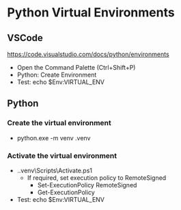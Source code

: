 # Python Virtual Environments

## VSCode
https://code.visualstudio.com/docs/python/environments

- Open the Command Palette (Ctrl+Shift+P)
- Python: Create Environment
- Test: echo $Env:VIRTUAL_ENV

## Python

### Create the virtual environment
- python.exe -m venv .venv
### Activate the virtual environment
- .\.venv\Scripts\Activate.ps1
  - If required, set execution policy to RemoteSigned
      - Set-ExecutionPolicy RemoteSigned
      - Get-ExecutionPolicy
- Test: echo $Env:VIRTUAL_ENV
